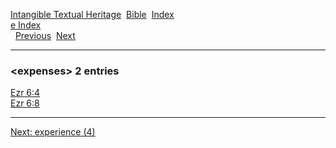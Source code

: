 [Intangible Textual Heritage](../../index)  [Bible](../index) 
[Index](index)   
[e Index](_e_)  
  [Previous](c03986)  [Next](c03988) 

------------------------------------------------------------------------

### &lt;expenses&gt; 2 entries

[Ezr 6:4](../kjv/ezr006.htm#004)  
[Ezr 6:8](../kjv/ezr006.htm#008)  

------------------------------------------------------------------------

[Next: experience (4)](c03988)
